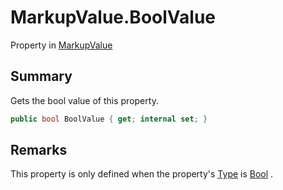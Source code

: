 # MarkupValue.BoolValue

Property in [MarkupValue](/api/csharp/yarn.markup.markupvalue.md)

## Summary

Gets the bool value of this property.

```csharp
public bool BoolValue { get; internal set; }
```

## Remarks


This property is only defined when the property's  <a href="yarn.markup.markupvalue.type.md">Type</a>  is  <a href="yarn.markup.markupvaluetype.bool.md">Bool</a> .


